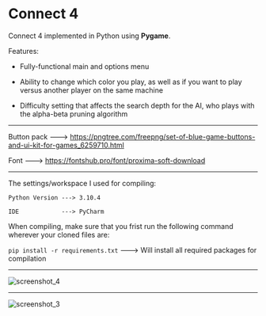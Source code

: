 # Connect 4
 Connect 4 implemented in Python using **Pygame**.
 
 Features:
 
 - Fully-functional main and options menu
 
 - Ability to change which color you play, as well as if you want to play versus another player on the same machine
 
 - Difficulty setting that affects the search depth for the AI, who plays with the alpha-beta pruning algorithm
 
 --------------------------------
 Button pack ---> https://pngtree.com/freepng/set-of-blue-game-buttons-and-ui-kit-for-games_6259710.html
 
 Font        ---> https://fontshub.pro/font/proxima-soft-download
 
--------------------------------
 The settings/workspace I used for compiling:
  
    Python Version ---> 3.10.4
    
    IDE            ---> PyCharm
    
 
 When compiling, make sure that you frist run the following command wherever your cloned files are:
 
 ```pip install -r requirements.txt``` ---> Will install all required packages for compilation
 
--------------------------------

![screenshot_4](https://user-images.githubusercontent.com/103185975/169909597-04c5dbb3-a049-46e2-921c-686d3091704d.PNG)

--------------------------------

![screenshot_3](https://user-images.githubusercontent.com/103185975/169909605-63faf279-7f44-4afa-bf0a-750b264fcb11.PNG)
